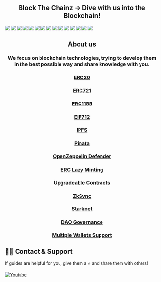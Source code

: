 <!-- markdownlint-disable MD033 MD041-->
<p align="center">
  <h2 align="center">Block The Chainz -> Dive with us into the Blockchain!</h2>
</p>

#### ![](https://img.shields.io/badge/Network-Ethereum-informational?style=flat&logo=ethereum&logoColor=white&color=blue) ![](https://img.shields.io/badge/Language-Solidity-informational?style=flat&logo=solidity&logoColor=white&color=blue) ![](https://img.shields.io/badge/Language-Cairo-informational?style=flat&logo=solidity&logoColor=white&color=blue) ![](https://img.shields.io/badge/Token-ERC721-informational?style=flat&logo=erc721&logoColor=white&color=blue) ![](https://img.shields.io/badge/Token-ERC1155-informational?style=flat&logo=erc1155&logoColor=white&color=blue) ![](https://img.shields.io/badge/Token-ERC20-informational?style=flat&logo=erc20&logoColor=white&color=blue) ![](https://img.shields.io/badge/Standard-EIP712-informational?style=flat&logo=ethereum&logoColor=white&color=blue) ![](https://img.shields.io/badge/DAO-Governance-blue) ![](https://img.shields.io/badge/Wallet-Metamask-informational?style=flat&logo=ethereum&logoColor=white&color=blue) ![](https://img.shields.io/badge/Wallet-Coinbase-informational?style=flat&logo=ethereum&logoColor=white&color=blue) ![](https://img.shields.io/badge/Wallet-Wallet_Connect-informational?style=flat&logo=ethereum&logoColor=white&color=blue) ![](https://img.shields.io/badge/Wallet-Fortmatic-informational?style=flat&logo=ethereum&logoColor=white&color=blue) ![](https://img.shields.io/badge/Layer2-Starknet-informational?style=flat&logo=ethereum&logoColor=white&color=blue) ![](https://img.shields.io/badge/Dapp-Staking_Tokens-informational?style=flat&logo=ethereum&logoColor=white&color=blue) ![](https://img.shields.io/badge/Layer2-ZkSync-informational?style=flat&logo=ethereum&logoColor=white&color=blue)
<!-- markdownlint-enable MD033 -->

<p align="center">
  <h2 align="center">About us</h2>
  <h3 align="center">We focus on blockchain technologies, trying to develop them in the best possible way and share knowledge with you.</h3>
  </p>
 
  <p align="center">
  <h3 align="center"> <a href="https://docs.openzeppelin.com/contracts/4.x/erc20"> ERC20 </a> </h3>
  <h3 align="center"> <a href="https://docs.openzeppelin.com/contracts/4.x/api/token/erc721"> ERC721 </a> </h3>
  <h3 align="center"> <a href="https://docs.openzeppelin.com/contracts/4.x/erc1155"> ERC1155 </a> </h3>
  <h3 align="center"> <a href="https://eips.ethereum.org/EIPS/eip-712"> EIP712 </a> </h3>
  <h3 align="center"> <a href="https://ipfs.io/"> IPFS </a> </h3>
  <h3 align="center"> <a href="https://www.pinata.cloud/"> Pinata </a> </h3>
  <h3 align="center"> <a href="https://defender.openzeppelin.com/"> OpenZeppelin Defender </a> </h3>
  <h3 align="center"> <a href="https://www.youtube.com/watch?v=blWJQNZicGc&t=17s"> ERC Lazy Minting </a> </h3>
  <h3 align="center"> <a href="https://www.youtube.com/watch?v=VRQgIQ62A88"> Upgradeable Contracts </a> </h3>
  <h3 align="center"> <a href="https://zksync.io/"> ZkSync </a> </h3>
  <h3 align="center"> <a href="https://starkware.co/starknet/"> Starknet </a> </h3>
  <h3 align="center"> <a href="https://www.youtube.com/watch?v=T_9xxUA5shA&t=901s"> DAO Governance </a> </h3>
  <h3 align="center"> <a href="https://www.youtube.com/watch?v=JOLsSAtHqno&t=254s"> Multiple Wallets Support </a> </h3>
  </p>


## 🙋‍♂️ Contact & Support

If guides are helpful for you, give them a ⭐ and share them with others!

<!-- markdownlint-disable MD033 -->
<p align="left">
  <a href="https://www.youtube.com/channel/UCpJEWOQslUmCbBhu7Z5I6Cg/featured?sub_confirmation=1"><img alt="Youtube" title="Youtube" src="https://img.shields.io/badge/-YouTube-FF0000?style=for-the-badge&logo=youtube&logoColor=white"/></a>
</p>


<!-- markdownlint-enable MD033 -->
